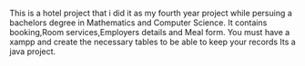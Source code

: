 This is a hotel project that i did it as my fourth year project while persuing a bachelors degree in Mathematics and Computer Science.
It contains booking,Room services,Employers details and Meal form.
You must have a xampp and create the necessary tables to be able to keep your records
Its a java project.
